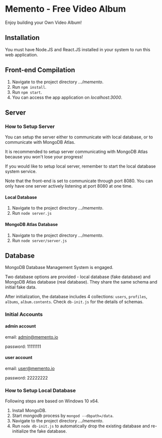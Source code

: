 # Memento - Free Video Album

Enjoy building your Own Video Album!

## Installation

You must have Node.JS and React.JS installed in your system to run this web application.

## Front-end Compilation

1. Navigate to the project directory *.../memento*.
2. Run `npm install`.
3. Run `npm start`.
4. You can access the app application on *localhost:3000*.

## Server

### How to Setup Server

You can setup the server either to communicate with local database, or to communicate with MongoDB Atlas.

It is recommended to setup server communicating with MongoDB Atlas because you won't lose your progress!

If you would like to setup local server, remember to start the local database system service.

Note that the front-end is set to communicate through port 8080. You can only have one server actively listening at port 8080 at one time.

#### Local Database

1. Navigate to the project directory *.../memento*.
2. Run `node server.js`

#### MongoDB Atlas Database

1. Navigate to the project directory *.../memento*.
2. Run `node server/server.js`

## Database

MongoDB Database Management System is engaged.

Two database options are provided - local database (fake database) and MongoDB Atlas database (real database). They share the same schema and initial fake data.

After initialization, the database includes 4 collections: `users`, `profiles`, `albums`, `album.contents`. Check `db-init.js` for the details of schemas.

### Initial Accounts

#### admin account

email: admin@memento.io

password: 11111111

#### user account

email: user@memento.io

password: 22222222

### How to Setup Local Database

Following steps are based on Windows 10 x64.

1. Install MongoDB.
2. Start *mongodb* process by `mongod --dbpath=/data`.
3. Navigate to the project directory *.../memento*.
4. Run `node db-init.js` to automatically drop the existing database and re-initialize the fake database.
